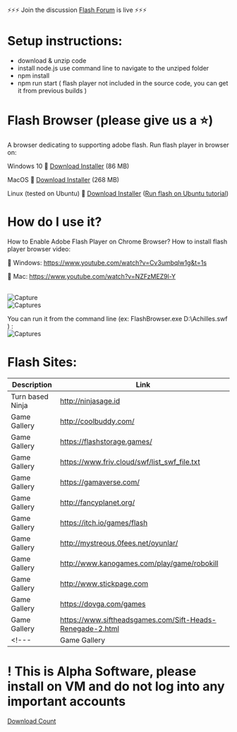<p>⚡⚡⚡ Join the discussion <a href="https://forum.flash.pm">Flash Forum</a> is live ⚡⚡⚡<br>

# Setup instructions:
 - download & unzip code
 - install node.js use command line to navigate to the unziped folder 
 - npm install 
 - npm run start
 ( flash player not included in the source code, you can get it from previous builds )
 

# Flash Browser  (please give us a :star:)
A browser dedicating to supporting adobe flash. 
Run flash player in browser on:
 
Windows 10
:link: [Download Installer](https://github.com/radubirsan/FlashBrowser/releases) (86 MB) 

MacOS
:link: [Download Installer](https://github.com/radubirsan/FlashBrowser/releases/tag/v0.2) (268 MB) 

Linux (tested on Ubuntu)
:link: [Download Installer](https://github.com/radubirsan/FlashBrowser/releases/tag/v0.01) ([Run flash on Ubuntu tutorial](https://flash.pm/2021/09/23/run-flash-player-on-linux-ubuntu-with-flashbrowser-in-14-steps/)) 

# How do I use it?
How to Enable Adobe Flash Player on Chrome Browser?
How to install flash player browser video:

:movie_camera: Windows:
https://www.youtube.com/watch?v=Cv3umbqlw1g&t=1s

:movie_camera: Mac:
https://www.youtube.com/watch?v=NZFzMEZ9l-Y

<br/>![Capture](https://wethegeek.com/wp-content/uploads/2021/07/Adobe-Flash-Player.png)
<br/>![Captures](https://images-na.ssl-images-amazon.com/images/I/A1p%2BBYQK5BL.png)

You can run it from the command line (ex: FlashBrowser.exe D:\\Achilles.swf ) :
<br/>![Captures](https://flash.pm/Capture.JPG)


# Flash Sites:

| Description  | Link |
| ------------- | ------------- |
| Turn based Ninja  | http://ninjasage.id  |
| Game Gallery  | http://coolbuddy.com/  |
| Game Gallery| https://flashstorage.games/ |
| Game Gallery| https://www.friv.cloud/swf/list_swf_file.txt|
| Game Gallery| https://gamaverse.com/|
| Game Gallery| http://fancyplanet.org/|
| Game Gallery| https://itch.io/games/flash |
| Game Gallery| http://mystreous.0fees.net/oyunlar/ |
| Game Gallery| http://www.kanogames.com/play/game/robokill |
| Game Gallery| http://www.stickpage.com |
| Game Gallery| https://dovga.com/games |
| Game Gallery| https://www.siftheadsgames.com/Sift-Heads-Renegade-2.html |
<!---| Game Gallery| http://web.archive.org/web/20140818215300/http://www.nitrome.com/games/bumpbattleroyale/#.U_J11DO286Q |-->



# ! This is Alpha Software, please install on VM and do not log into any important accounts
[Download Count](https://hanadigital.github.io/grev/?user=radubirsan&repo=FlashBrowser2)

